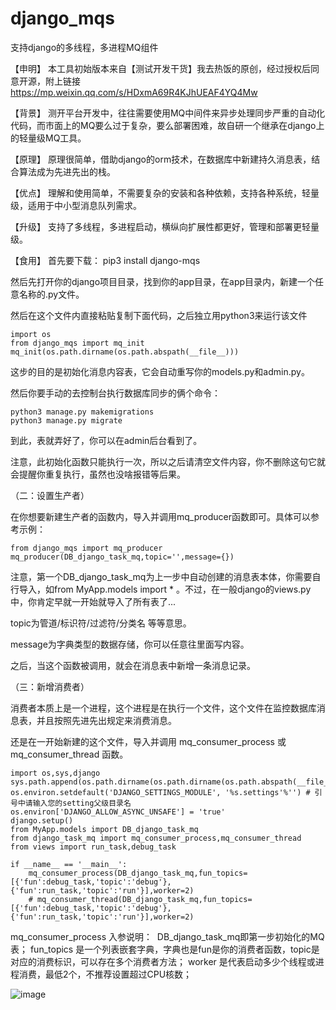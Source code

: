 # django_mqs
支持django的多线程，多进程MQ组件

【申明】
本工具初始版本来自【测试开发干货】我去热饭的原创，经过授权后同意开源，附上链接
https://mp.weixin.qq.com/s/HDxmA69R4KJhUEAF4YQ4Mw

【背景】
测开平台开发中，往往需要使用MQ中间件来异步处理同步严重的自动化代码，而市面上的MQ要么过于复杂，要么部署困难，故自研一个继承在django上的轻量级MQ工具。

【原理】
原理很简单，借助django的orm技术，在数据库中新建持久消息表，结合算法成为先进先出的栈。

【优点】
理解和使用简单，不需要复杂的安装和各种依赖，支持各种系统，轻量级，适用于中小型消息队列需求。

【升级】
支持了多线程，多进程启动，横纵向扩展性都更好，管理和部署更轻量级。

【食用】
首先要下载：
    pip3 install django-mqs 

然后先打开你的django项目目录，找到你的app目录，在app目录内，新建一个任意名称的.py文件。

然后在这个文件内直接粘贴复制下面代码，之后独立用python3来运行该文件

    import os
    from django_mqs import mq_init  
    mq_init(os.path.dirname(os.path.abspath(__file__))) 

这步的目的是初始化消息内容表，它会自动重写你的models.py和admin.py。

然后你要手动的去控制台执行数据库同步的俩个命令：

    python3 manage.py makemigrations 
    python3 manage.py migrate

到此，表就弄好了，你可以在admin后台看到了。

注意，此初始化函数只能执行一次，所以之后请清空文件内容，你不删除这句它就会提醒你重复执行，虽然也没啥报错等后果。


（二：设置生产者）

在你想要新建生产者的函数内，导入并调用mq_producer函数即可。具体可以参考示例：

    from django_mqs import mq_producer  
    mq_producer(DB_django_task_mq,topic='',message={}) 

注意，第一个DB_django_task_mq为上一步中自动创建的消息表本体，你需要自行导入，如from MyApp.models import * 。不过，在一般django的views.py中，你肯定早就一开始就导入了所有表了...

topic为管道/标识符/过滤符/分类名 等等意思。

message为字典类型的数据存储，你可以任意往里面写内容。

之后，当这个函数被调用，就会在消息表中新增一条消息记录。

（三：新增消费者）

消费者本质上是一个进程，这个进程是在执行一个文件，这个文件在监控数据库消息表，并且按照先进先出规定来消费消息。

还是在一开始新建的这个文件，导入并调用 mq_consumer_process 或 mq_consumer_thread 函数。

    import os,sys,django
    sys.path.append(os.path.dirname(os.path.dirname(os.path.abspath(__file__)))) 
    os.environ.setdefault('DJANGO_SETTINGS_MODULE', '%s.settings'%'') # 引号中请输入您的setting父级目录名
    os.environ['DJANGO_ALLOW_ASYNC_UNSAFE'] = 'true'
    django.setup()
    from MyApp.models import DB_django_task_mq                    
    from django_task_mq import mq_consumer_process,mq_consumer_thread  
    from views import run_task,debug_task  

    if __name__ == '__main__': 
        mq_consumer_process(DB_django_task_mq,fun_topics=[{'fun':debug_task,'topic':'debug'},{'fun':run_task,'topic':'run'}],worker=2) 
        # mq_consumer_thread(DB_django_task_mq,fun_topics=[{'fun':debug_task,'topic':'debug'},{'fun':run_task,'topic':'run'}],worker=2)  


mq_consumer_process 入参说明： 
DB_django_task_mq即第一步初始化的MQ表；
fun_topics 是一个列表嵌套字典，字典也是fun是你的消费者函数，topic是对应的消费标识，可以存在多个消费者方法；
worker 是代表启动多少个线程或进程消费，最低2个，不推荐设置超过CPU核数；

![image](https://github.com/sc6288/django_mqs/assets/74722496/cff8d2b3-fd30-4415-8b98-57f6fbe28890)


